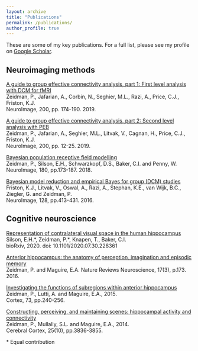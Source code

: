 ```yaml
---
layout: archive
title: "Publications"
permalink: /publications/
author_profile: true
---
```


These are some of my key publications. For a full list, please see my profile on [Google Scholar](https://scholar.google.co.uk/citations?user=xfAPw6YAAAAJ).

## Neuroimaging methods
[A guide to group effective connectivity analysis, part 1: First level analysis with DCM for fMRI](https://doi.org/10.1016/j.neuroimage.2019.06.031)  
Zeidman, P., Jafarian, A., Corbin, N., Seghier, M.L., Razi, A., Price, C.J., Friston, K.J.  
NeuroImage, 200, pp. 174-190. 2019.

[A guide to group effective connectivity analysis, part 2: Second level analysis with PEB](https://doi.org/10.1016/j.neuroimage.2019.06.032)  
Zeidman, P., Jafarian, A., Seghier, M.L., Litvak, V., Cagnan, H., Price, C.J., Friston, K.J.  
NeuroImage, 200, pp. 12-25. 2019.

[Bayesian population receptive field modelling](https://doi.org/10.1016/j.neuroimage.2017.09.008)  
Zeidman, P., Silson, E.H., Schwarzkopf, D.S., Baker, C.I. and Penny, W.  
NeuroImage, 180, pp.173-187. 2018.

[Bayesian model reduction and empirical Bayes for group (DCM) studies](http://dx.doi.org/10.1016/j.neuroimage.2015.11.015)  
Friston, K.J., Litvak, V., Oswal, A., Razi, A., Stephan, K.E., van Wijk, B.C., Ziegler, G. and Zeidman, P.  
NeuroImage, 128, pp.413-431. 2016.

## Cognitive neuroscience
[Representation of contralateral visual space in the human hippocampus](https://doi.org/10.1101/2020.07.30.228361)  
Silson, E.H.\*, Zeidman, P.\*, Knapen, T., Baker, C.I.   
bioRxiv, 2020. doi: 10.1101/2020.07.30.228361

[Anterior hippocampus: the anatomy of perception, imagination and episodic memory](https://doi.org/10.1038/nrn.2015.24)  
Zeidman, P. and Maguire, E.A.
Nature Reviews Neuroscience, 17(3), p.173. 2016.

[Investigating the functions of subregions within anterior hippocampus](http://dx.doi.org/10.1016/j.cortex.2015.09.002)  
Zeidman, P., Lutti, A. and Maguire, E.A., 2015.  
Cortex, 73, pp.240-256.

[Constructing, perceiving, and maintaining scenes: hippocampal activity and connectivity](https://doi.org/10.1093/cercor/bhu266)  
Zeidman, P., Mullally, S.L. and Maguire, E.A., 2014.  
Cerebral Cortex, 25(10), pp.3836-3855.

\* Equal contribution
